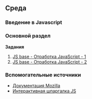 ## Среда


### Введение в Javascript

### Основной раздел


**Задания**

1. [JS base - Отработка JavaScript - 1](../../../../core-js-base-tasks)
2. [JS base - Отработка JavaScript - 2](../../../../core-js-base-algos)

### Вспомогательные источники

- [Документация Mozilla](https://developer.mozilla.org/ru/docs/Web/JavaScript)
- [Интерактивная шпаргалка JS](https://htmlcheatsheet.com/js)
